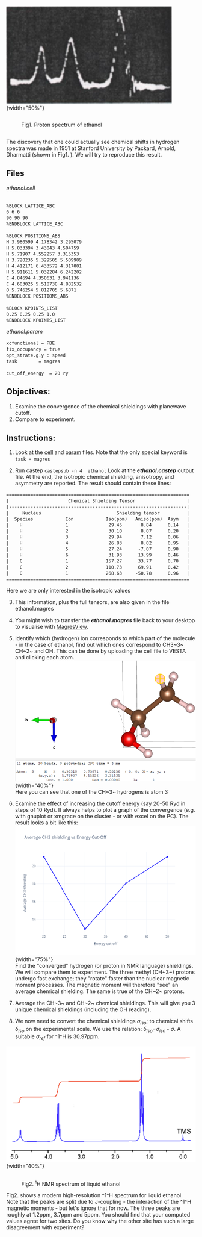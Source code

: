 ![Fig1. Proton spectrum of ethanol](../img/nmr_tut1.png){width="50%"}
<figure style="display: inline-block;">
  <figcaption style="text-align: left;">Fig1. Proton spectrum of ethanol</figcaption>
</figure>



The discovery that one could actually see chemical shifts in hydrogen spectra was made in 1951 at Stanford University by Packard, Arnold, Dharmatti (shown in Fig1. ). We will try to reproduce this result.  


## Files   


*ethanol.cell*
```

%BLOCK LATTICE_ABC
6 6 6
90 90 90
%ENDBLOCK LATTICE_ABC

%BLOCK POSITIONS_ABS
H 3.980599 4.178342 3.295079
H 5.033394 3.43043 4.504759
H 5.71907 4.552257 3.315353
H 3.720235 5.329505 5.509909
H 4.412171 6.433572 4.317001
H 5.911611 5.032284 6.242202
C 4.84694 4.350631 3.941136
C 4.603025 5.518738 4.882532
O 5.746254 5.812705 5.6871
%ENDBLOCK POSITIONS_ABS

%BLOCK KPOINTS_LIST
0.25 0.25 0.25 1.0
%ENDBLOCK KPOINTS_LIST
```

*ethanol.param*
```
xcfunctional = PBE
fix_occupancy = true
opt_strate.g.y : speed
task        = magres

cut_off_energy  = 20 ry
```



## Objectives:

1. Examine the convergence of the chemical shieldings with planewave cutoff.
2. Compare to experiment.

## Instructions:

1. Look at the [cell](../../documentation/Input_Files/cell_file.md) and [param](../../documentation/Input_Files/param_file.md) files. Note that the only special keyword is `task = magres`

 2. Run castep
  `castepsub -n 4  ethanol`
   Look at the ***ethanol.castep*** output file. At the end, the isotropic chemical shielding, anisotropy, and asymmetry are reported.
 The result should contain these lines:
 ```
 ====================================================================
 |                      Chemical Shielding Tensor                   |
 |------------------------------------------------------------------|
 |     Nucleus                            Shielding tensor          |
 |  Species            Ion            Iso(ppm)   Aniso(ppm)  Asym   |
 |    H                1               29.45       8.84      0.14   |
 |    H                2               30.10       8.07      0.20   |
 |    H                3               29.94       7.12      0.06   |
 |    H                4               26.83       8.02      0.95   |
 |    H                5               27.24      -7.07      0.90   |
 |    H                6               31.93      13.99      0.46   |
 |    C                1              157.27      33.77      0.70   |
 |    C                2              110.73      69.91      0.42   |
 |    O                1              268.63     -50.78      0.96   |
 ====================================================================
 ```
 Here we are only interested in the isotropic values


3. This information, plus the full tensors, are also given in the file ethanol.magres

4. You might wish to transfer the ***ethanol.magres*** file back to your desktop to visualise with [MagresView](https://www.ccpnc.ac.uk/magresview/magresview/magres_view.html?JS).

5. Identify which (hydrogen) ion corresponds to which part of the molecule - in the case of ethanol, find out which ones correspond to CH3~3~ CH~2~ and OH.
This can be done by uploading the cell file to VESTA and clicking each atom. <br>![NMR vesta demonstration](../img/NMR_vesta_demonstration.png){width="40%"} <br>Here you can see that one of the CH~3~ hydrogens is atom 3

6. Examine the effect
 of increasing the cutoff energy (say 20-50 Ryd in steps of 10 Ryd). It always helps to plot a graph of the convergence (e.g. with gnuplot or xmgrace on the cluster - or with excel on the PC). The result looks a bit like this:
 ![Ethanol convergence plot](../img/ethanol_convergence.png){width="75%"} <br>
 Find the "converged" hydrogen (or proton in NMR language) shieldings. We will compare them to experiment. The three methyl (CH~3~) protons undergo fast exchange; they "rotate" faster than the nuclear magnetic moment processes. The magnetic moment will therefore "see" an average chemical shielding. The same is true of the CH~2~ protons.

7. Average the CH~3~ and CH~2~ chemical shieldings. This will give you 3 unique chemical shieldings (including the OH reading).

8. We now need to convert the chemical shieldings $\sigma_{iso}$; to chemical shifts $\delta_{iso}$ on the experimental scale. We use the relation:  $\delta_{iso}$=$\sigma_{iso}$ - $\sigma$.
A suitable $\sigma_{ref}$ for ^1^H is 30.97ppm.



![Fig2. H NMR spectrum of liquid ethanol](../img/nmr_tut2.png){width="40%"}

<figure Fig2 style="display: inline-block;">
  <figcaption style="text-align: left;">Fig2. <sup><small>1</small></sup>H NMR spectrum of liquid ethanol</figcaption>
</figure>
<br>
 Fig2. shows a modern high-resolution ^1^H spectrum for liquid ethanol. Note that the peaks are split due to J-coupling - the interaction of the ^1^H magnetic moments - but let's ignore that for now. The three peaks are roughly at 1.2ppm, 3.7ppm and 5ppm. You should find that your computed values agree for two sites. Do you know why the other site has such a large disagreement with experiment?
